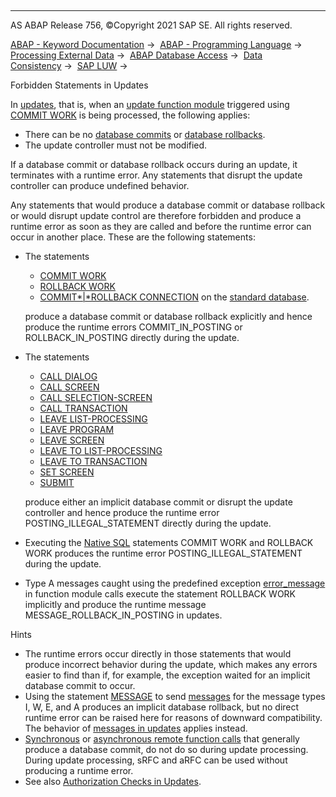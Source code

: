   

* * *

AS ABAP Release 756, ©Copyright 2021 SAP SE. All rights reserved.

[ABAP - Keyword Documentation](javascript:call_link\('abenabap.htm'\)) →  [ABAP - Programming Language](javascript:call_link\('abenabap_reference.htm'\)) →  [Processing External Data](javascript:call_link\('abenabap_language_external_data.htm'\)) →  [ABAP Database Access](javascript:call_link\('abendb_access.htm'\)) →  [Data Consistency](javascript:call_link\('abendata_consistency.htm'\)) →  [SAP LUW](javascript:call_link\('abensap_luw.htm'\)) → 

Forbidden Statements in Updates

In [updates](javascript:call_link\('abenupdate_glosry.htm'\) "Glossary Entry"), that is, when an [update function module](javascript:call_link\('abenupdate_function_module_glosry.htm'\) "Glossary Entry") triggered using [COMMIT WORK](javascript:call_link\('abapcommit.htm'\)) is being processed, the following applies:

-   There can be no [database commits](javascript:call_link\('abendatabase_commit_glosry.htm'\) "Glossary Entry") or [database rollbacks](javascript:call_link\('abendatabase_rollback_glosry.htm'\) "Glossary Entry").
-   The update controller must not be modified.

If a database commit or database rollback occurs during an update, it terminates with a runtime error. Any statements that disrupt the update controller can produce undefined behavior.

Any statements that would produce a database commit or database rollback or would disrupt update control are therefore forbidden and produce a runtime error as soon as they are called and before the runtime error can occur in another place. These are the following statements:

-   The statements
    
    -   [COMMIT WORK](javascript:call_link\('abapcommit.htm'\))
    -   [ROLLBACK WORK](javascript:call_link\('abaprollback.htm'\))
    -   [COMMIT*|*ROLLBACK CONNECTION](javascript:call_link\('abapcommit_rollback_connection.htm'\)) on the [standard database](javascript:call_link\('abenstandard_db_glosry.htm'\) "Glossary Entry").
    
    produce a database commit or database rollback explicitly and hence produce the runtime errors COMMIT\_IN\_POSTING or ROLLBACK\_IN\_POSTING directly during the update.
    
-   The statements
    
    -   [CALL DIALOG](javascript:call_link\('abapcall_dialog.htm'\))
    -   [CALL SCREEN](javascript:call_link\('abapcall_screen.htm'\))
    -   [CALL SELECTION-SCREEN](javascript:call_link\('abapcall_selection_screen.htm'\))
    -   [CALL TRANSACTION](javascript:call_link\('abapcall_transaction.htm'\))
    -   [LEAVE LIST-PROCESSING](javascript:call_link\('abapleave_list-processing.htm'\))
    -   [LEAVE PROGRAM](javascript:call_link\('abapleave_program.htm'\))
    -   [LEAVE SCREEN](javascript:call_link\('abapleave_screen.htm'\))
    -   [LEAVE TO LIST-PROCESSING](javascript:call_link\('abapleave_to_list-processing.htm'\))
    -   [LEAVE TO TRANSACTION](javascript:call_link\('abapleave_to_transaction.htm'\))
    -   [SET SCREEN](javascript:call_link\('abapset_screen.htm'\))
    -   [SUBMIT](javascript:call_link\('abapsubmit.htm'\))
    
    produce either an implicit database commit or disrupt the update controller and hence produce the runtime error POSTING\_ILLEGAL\_STATEMENT directly during the update.
    
-   Executing the [Native SQL](javascript:call_link\('abennative_sql_glosry.htm'\) "Glossary Entry") statements COMMIT WORK and ROLLBACK WORK produces the runtime error POSTING\_ILLEGAL\_STATEMENT during the update.
-   Type A messages caught using the predefined exception [error\_message](javascript:call_link\('abapcall_function_parameter.htm'\)) in function module calls execute the statement ROLLBACK WORK implicitly and produce the runtime message MESSAGE\_ROLLBACK\_IN\_POSTING in updates.

Hints

-   The runtime errors occur directly in those statements that would produce incorrect behavior during the update, which makes any errors easier to find than if, for example, the exception waited for an implicit database commit to occur.
-   Using the statement [MESSAGE](javascript:call_link\('abapmessage.htm'\)) to send [messages](javascript:call_link\('abenmessage_glosry.htm'\) "Glossary Entry") for the message types I, W, E, and A produces an implicit database rollback, but no direct runtime error can be raised here for reasons of downward compatibility. The behavior of [messages in updates](javascript:call_link\('abenabap_message_update.htm'\)) applies instead.
-   [Synchronous](javascript:call_link\('abensynchronous_rfc_glosry.htm'\) "Glossary Entry") or [asynchronous remote function calls](javascript:call_link\('abenasynchronous_rfc_glosry.htm'\) "Glossary Entry") that generally produce a database commit, do not do so during update processing. During update processing, sRFC and aRFC can be used without producing a runtime error.
-   See also [Authorization Checks in Updates](javascript:call_link\('abenauthority_during_update.htm'\)).